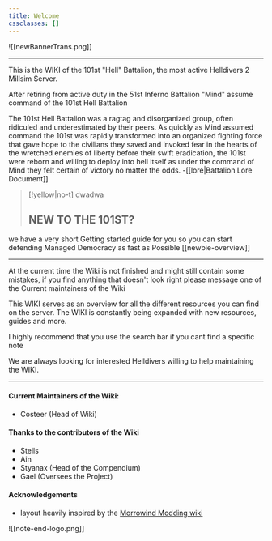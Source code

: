 ```yaml
---
title: Welcome
cssclasses: []
---
```


![[newBannerTrans.png]]

***

This is the WIKI of the 101st "Hell" Battalion, the most active Helldivers 2 Millsim Server.

After retiring from active duty in the 51st Inferno Battalion "Mind" assume command of the 101st Hell Battalion

The 101st Hell Battalion was a ragtag and disorganized group, often ridiculed and
underestimated by their peers. As quickly as Mind assumed command the 101st was rapidly
transformed into an organized fighting force that gave hope to the civilians they saved and
invoked fear in the hearts of the wretched enemies of liberty before their swift eradication, the 101st were reborn and willing to deploy into hell itself as under the command of Mind they felt certain of victory no matter the odds.
-[[lore|Battalion Lore Document]] 


> [!yellow|no-t] dwadwa
> ## NEW TO THE 101ST?

we have a very short Getting started guide for you so you can start defending 
Managed Democracy as fast as Possible [[newbie-overview]]

***

 At the current time the Wiki is not finished and might still contain some mistakes, if you find anything that doesn't look right please message one of the Current maintainers of the Wiki

This WIKI serves as an overview for all the different resources you can find on the server. The WIKI is constantly being expanded with new resources, guides and more.

I highly recommend that you use the search bar if you cant find a specific note 

We are always looking for interested Helldivers willing to help maintaining the WIKI.

***

#### Current Maintainers of the Wiki:
- Costeer (Head of Wiki)
#### Thanks to the contributors of the Wiki
- Stells
- Ain
- Styanax (Head of the Compendium)
- Gael (Oversees the Project)

#### Acknowledgements
- layout heavily inspired by the [Morrowind Modding wiki](https://github.com/morrowind-modding/morrowind-modding.github.io)

![[note-end-logo.png]]
